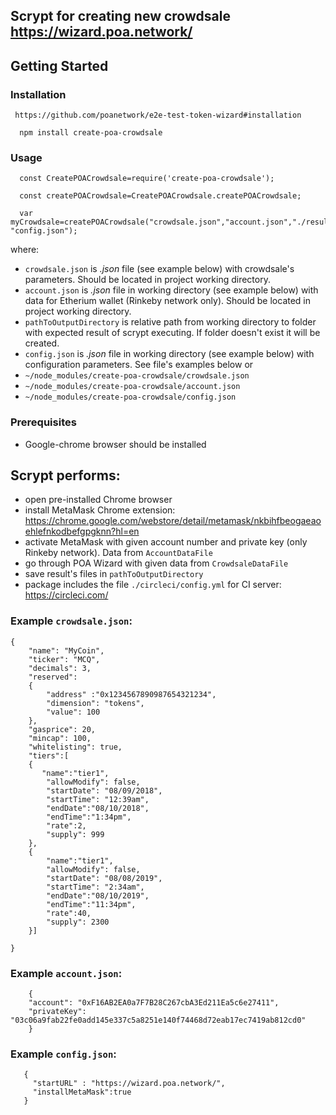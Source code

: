 ## Scrypt for creating new crowdsale   https://wizard.poa.network/


## Getting Started

### Installation
```
 https://github.com/poanetwork/e2e-test-token-wizard#installation
```
```
  npm install create-poa-crowdsale
```
### Usage
```
  const CreatePOACrowdsale=require('create-poa-crowdsale');

  const createPOACrowdsale=CreatePOACrowdsale.createPOACrowdsale;

  var myCrowdsale=createPOACrowdsale("crowdsale.json","account.json","./results", "config.json");
```
where:
* ```crowdsale.json```  is _.json_ file  (see example below) with crowdsale's parameters. Should be located in project working directory.
* ```account.json```  is _.json_ file in working directory (see example below) with data for Etherium wallet (Rinkeby network only). Should be located in project working directory.
* ```pathToOutputDirectory``` is relative path from working directory to folder with expected result of scrypt executing. If folder doesn't exist it will be created.
* ```config.json``` is _.json_ file in working directory (see example below) with configuration parameters.
See file's examples below or 
* ```~/node_modules/create-poa-crowdsale/crowdsale.json```
* ```~/node_modules/create-poa-crowdsale/account.json```
* ```~/node_modules/create-poa-crowdsale/config.json```


### Prerequisites

* Google-chrome browser should be installed


## Scrypt performs:

 * open pre-installed Chrome browser
 * install MetaMask Chrome extension: https://chrome.google.com/webstore/detail/metamask/nkbihfbeogaeaoehlefnkodbefgpgknn?hl=en
 * activate MetaMask with given account number and private key (only Rinkeby network). Data from ```AccountDataFile```
 * go through POA Wizard with given data from ```CrowdsaleDataFile```
 * save result's files in ```pathToOutputDirectory```
 * package includes the file   ```./circleci/config.yml```   for CI server: https://circleci.com/

### Example  ```crowdsale.json```:
```
{
    "name": "MyCoin",
    "ticker": "MCQ",
    "decimals": 3,
    "reserved":
    {
        "address" :"0x1234567890987654321234",
        "dimension": "tokens",
        "value": 100
    },
    "gasprice": 20,
    "mincap": 100,
    "whitelisting": true,
    "tiers":[
    {
       "name":"tier1",
        "allowModify": false,
        "startDate": "08/09/2018",
        "startTime": "12:39am",
        "endDate":"08/10/2018",
        "endTime":"1:34pm",
        "rate":2,
        "supply": 999
    },
    {
        "name":"tier1",
        "allowModify": false,
        "startDate": "08/08/2019",
        "startTime": "2:34am",
        "endDate":"08/10/2019",
        "endTime":"11:34pm",
        "rate":40,
        "supply": 2300
    }]

}
```

### Example  ```account.json```:
```
    {
    "account": "0xF16AB2EA0a7F7B28C267cbA3Ed211Ea5c6e27411",
    "privateKey": "03c06a9fab22fe0add145e337c5a8251e140f74468d72eab17ec7419ab812cd0"
    }
 ```
 
 ### Example  ```config.json```:
 ```
    {
      "startURL" : "https://wizard.poa.network/",
      "installMetaMask":true
    }
  ```
 
 